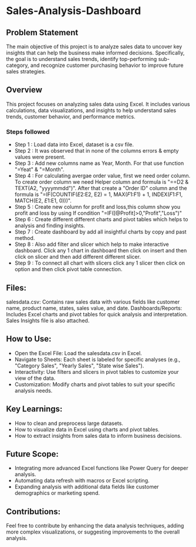 # Sales-Analysis-Dashboard

## Problem Statement

The main objective of this project is to analyze sales data to uncover key insights that can help the business make informed decisions. Specifically, the goal is to understand sales trends, identify top-performing sub-category, and recognize customer purchasing behavior to improve future sales strategies.

## Overview

This project focuses on analyzing sales data using Excel. It includes various calculations, data visualizations, and insights to help understand sales trends, customer behavior, and performance metrics.

### Steps followed 

- Step 1 : Load data into Excel, dataset is a csv file.
- Step 2 : It was observed that in none of the columns errors & empty values were present.
- Step 3 : Add new columns name as Year, Month. For that use function "=Yeat" & "=Month".
- Step 4 : For calculating avergae order value, first we need order column. To create order column we need Helper column and formula is "==D2 & TEXT(A2, "yyyymmdd")". After that create a "Order ID" column and the formula is "=IF(COUNTIF($E$2:E2, E2) = 1, MAX($F$1:F1) + 1, INDEX($F$1:F1, MATCH(E2, $E$1:E1, 0)))".
- Step 5 : Create new column for profit and loss,this column show you profit and loss by using If condition "=IF([@Profit]>0,"Profit","Loss")"
- Step 6 : Create different different charts and pivot tables which helps to analysis and finding insights.
- Step 7 : Create dashboard by add all insightful charts by copy and past method.
- Step 8 : Also add filter and slicer which help to make interactive dashboard. Click any 1 chart in dashboard then click on insert and then click on slicer and then add different different slicer.
- Step 9 : To connect all chart with slicers click any 1 slicer then click on option and then click pivot table connection.

## Files:
salesdata.csv: Contains raw sales data with various fields like customer name, product name, states, sales value, and date.
Dashboards/Reports: Includes Excel charts and pivot tables for quick analysis and interpretation.
Sales Insights file is also attached.

## How to Use:
- Open the Excel File: Load the salesdata.csv in Excel.
- Navigate to Sheets: Each sheet is labeled for specific analyses (e.g., "Category Sales", "Yearly Sales", "State wise Sales").
- Interactivity: Use filters and slicers in pivot tables to customize your view of the data.
- Customization: Modify charts and pivot tables to suit your specific analysis needs.

## Key Learnings:
- How to clean and preprocess large datasets.
- How to visualize data in Excel using charts and pivot tables.
- How to extract insights from sales data to inform business decisions.

## Future Scope:
- Integrating more advanced Excel functions like Power Query for deeper analysis.
- Automating data refresh with macros or Excel scripting.
- Expanding analysis with additional data fields like customer demographics or marketing spend.

## Contributions:
Feel free to contribute by enhancing the data analysis techniques, adding more complex visualizations, or suggesting improvements to the overall analysis.
